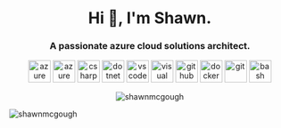 <h1 align="center">Hi 👋, I'm Shawn.</h1>
<h3 align="center">A passionate azure cloud solutions architect.</h3>



<p align="center">
  
  <img src="https://raw.githubusercontent.com/benc-uk/icon-collection/master/azure-icons/Azure-DevOps.svg" alt="azure devops" title="azure devops" width="40" height="40"/> 
  <img src="https://raw.githubusercontent.com/benc-uk/icon-collection/master/logos/azure-offical.svg" title="azure" width="40" height="40"/> 
  <img src="https://raw.githubusercontent.com/benc-uk/icon-collection/master/logos/csharp-1.svg" title="csharp" width="40" height="40"/> 
  <img src="https://raw.githubusercontent.com/benc-uk/icon-collection/master/logos/dotnet-core.svg" title="dotnet core" width="40" height="40"/> 
  
  
  <img src="https://raw.githubusercontent.com/benc-uk/icon-collection/master/logos/vscode.svg" title="vs code" width="40" height="40"/> 
  <img src="https://upload.wikimedia.org/wikipedia/commons/thumb/5/59/Visual_Studio_Icon_2019.svg/768px-Visual_Studio_Icon_2019.svg.png" title="visual studio" width="40" height="40"/> 
    
    
  <img src="https://github.com/benc-uk/icon-collection/blob/master/logos/github-1.svg" title="github" width="40" height="40"/>   
  <img src="https://devicons.github.io/devicon/devicon.git/icons/docker/docker-original-wordmark.svg" title="docker" width="40" height="40"/> 
  <img src="https://raw.githubusercontent.com/benc-uk/icon-collection/master/logos/git.svg" title="git" width="40" height="40"/> 
  <img src="https://raw.githubusercontent.com/benc-uk/icon-collection/master/logos/bash.svg" title="bash" width="40" height="40"/> 
   

</p>

<p align="center">
  <img align="center" src="https://github-readme-stats.vercel.app/api?username=shawnmcgough&show_icons=true" alt="shawnmcgough" />
</p>

<p align="left"> <img src="https://komarev.com/ghpvc/?username=shawnmcgough" alt="shawnmcgough" /> </p>



<!--
**ShawnMcGough/ShawnMcGough** is a ✨ _special_ ✨ repository because its `README.md` (this file) appears on your GitHub profile.

Here are some ideas to get you started:

- 🔭 I’m currently working on ...
- 🌱 I’m currently learning ...
- 👯 I’m looking to collaborate on ...
- 🤔 I’m looking for help with ...
- 💬 Ask me about ...
- 📫 How to reach me: ...
- 😄 Pronouns: ...
- ⚡ Fun fact: ...
-->
